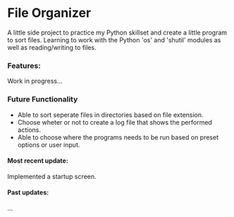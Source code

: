 # File Organizer
A little side project to practice my Python skillset and create a little program to sort files.
Learning to work with the Python 'os' and 'shutil' modules as well as reading/writing to files.

### Features:
Work in progress...

### Future Functionality
- Able to sort seperate files in directories based on file extension.
- Choose wheter or not to create a log file that shows the performed actions.
- Able to choose where the programs needs to be run based on preset options or user input.

#### Most recent update:
Implemented a startup screen.

#### Past updates:
...
